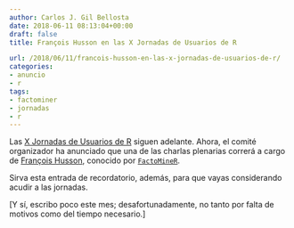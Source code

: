 ```yaml
---
author: Carlos J. Gil Bellosta
date: 2018-06-11 08:13:04+00:00
draft: false
title: François Husson en las X Jornadas de Usuarios de R

url: /2018/06/11/francois-husson-en-las-x-jornadas-de-usuarios-de-r/
categories:
- anuncio
- r
tags:
- factominer
- jornadas
- r
---
```


Las [X Jornadas de Usuarios de R](http://r-es.org/XjuR/) siguen adelante. Ahora, el comité organizador ha anunciado que una de las charlas plenarias correrá a cargo de [François Husson](http://math.agrocampus-ouest.fr/infoglueDeliverLive/membres/Francois.Husson), conocido por [`FactoMineR`](https://cran.r-project.org/web/packages/FactoMineR/index.html).

Sirva esta entrada de recordatorio, además, para que vayas considerando acudir a las jornadas.

[Y sí, escribo poco este mes; desafortunadamente, no tanto por falta de motivos como del tiempo necesario.]